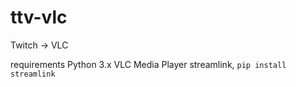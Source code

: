 # ttv-vlc
Twitch -> VLC

requirements
Python 3.x
VLC Media Player
streamlink, `pip install streamlink`

